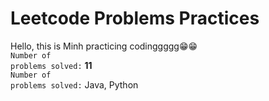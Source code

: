 # Leetcode Problems Practices

Hello, this is Minh practicing codinggggg😁😁
<br/>
<code>Number of problems solved:</code> **11**
<br/>
<code>Number of problems solved:</code> Java, Python

